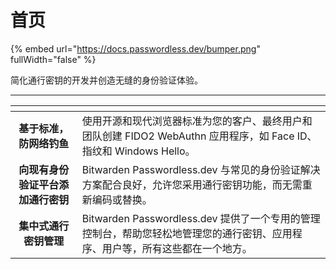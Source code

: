 # 首页

{% embed url="https://docs.passwordless.dev/bumper.png" fullWidth="false" %}

简化通行密钥的开发并创造无缝的身份验证体验。

***

<table data-view="cards" data-full-width="false"><thead><tr><th align="center"></th><th></th></tr></thead><tbody><tr><td align="center"><strong>基于标准，防网络钓鱼</strong></td><td>使用开源和现代浏览器标准为您的客户、最终用户和团队创建 FIDO2 WebAuthn 应用程序，如 Face ID、指纹和 Windows Hello。</td></tr><tr><td align="center"><strong>向现有身份验证平台添加通行密钥</strong></td><td>Bitwarden Passwordless.dev 与常见的身份验证解决方案配合良好，允许您采用通行密钥功能，而无需重新编码或替换。</td></tr><tr><td align="center"><strong>集中式通行密钥管理</strong></td><td>Bitwarden Passwordless.dev 提供了一个专用的管理控制台，帮助您轻松地管理您的通行密钥、应用程序、用户等，所有这些都在一个地方。</td></tr></tbody></table>

